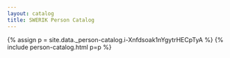```yaml
---
layout: catalog
title: SWERIK Person Catalog
---
```

{% assign p = site.data._person-catalog.i-Xnfdsoak1nYgytrHECpTyA %}
{% include person-catalog.html p=p %}

